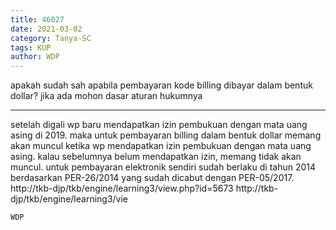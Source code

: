 ```yaml
---
title: 46027
date: 2021-03-02
category: Tanya-SC
tags: KUP
author: WDP
---
```


apakah sudah sah apabila pembayaran kode billing dibayar dalam bentuk dollar? jika ada mohon dasar aturan hukumnya

---

setelah digali wp baru mendapatkan izin pembukuan dengan mata uang asing di 2019. maka untuk pembayaran billing dalam bentuk dollar memang akan muncul ketika wp mendapatkan izin pembukuan dengan mata uang asing. kalau sebelumnya belum mendapatkan izin, memang tidak akan muncul. untuk pembayaran elektronik sendiri sudah berlaku di tahun 2014 berdasarkan PER-26/2014 yang sudah dicabut dengan PER-05/2017. http://tkb-djp/tkb/engine/learning3/view.php?id=5673 http://tkb-djp/tkb/engine/learning3/vie

`WDP`
